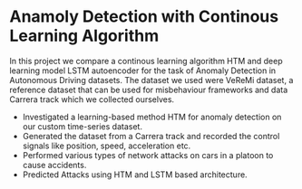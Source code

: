 # Anamoly Detection with Continous Learning Algorithm

In this project we compare a continous learning algorithm HTM and deep learning model LSTM autoencoder for the task of Anomaly Detection in Autonomous Driving datasets. The dataset we used were  VeReMi dataset, a reference dataset that can be used for misbehaviour frameworks and data Carrera track which we collected ourselves.

- Investigated a learning-based method HTM for anomaly detection on our custom time-series dataset.
- Generated the dataset from a Carrera track and recorded the control signals like position, speed, acceleration etc.
- Performed various types of network attacks on cars in a platoon to cause accidents.
- Predicted Attacks using HTM and LSTM based architecture. 

